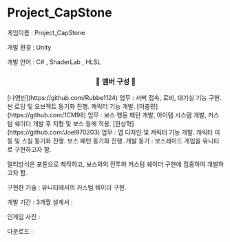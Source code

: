# Project_CapStone

게임이름 : Project_CapStone

개발 환경 : Unity 
</br>

개발 언어 : C# , ShaderLab , HLSL
</br>


<h3 align="center">🥇 멤버 구성  🥇 </h3>
    [나영빈](https://github.com/Rubbe1124) 
    업무 : 서버 접속, 로비, 대기실 기능 구현. 씬 로딩 및 오브젝트 동기화 진행. 캐릭터 기능 개발. 
    [이충민](https://github.com/1CM98)
    업무 : 보스 행동 패턴 개발, 아이템 시스템 개발, 커스텀 쉐이더 개발 후 지형 및 보스 등에 적용.
    [한상혁](https://github.com/Joel970203)
    업무 : 맵 디자인 및 캐릭터 기능 개발. 캐릭터 이동 및 스킬 동기화 진행. 보스 패턴 동기화 진행.
개발 동기 : 보스레이드 게임을 유니티로 구현하고자 함.
</br>

멀티방식은 포톤으로 제작하고, 보스와의 전투와 커스텀 쉐이더 구현에 집중하여 개발하고자 함.
</br>

구현한 기술 : 유니티에서의 커스텀 쉐이더 구현.
</br>

개발 기간 : 3개월 
설계서 : 
</br>

인게임 사진 : 
</br>

다운로드 : 
